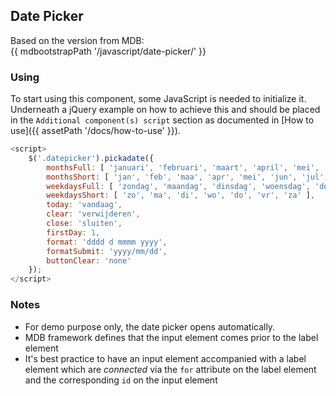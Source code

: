 ## Date Picker

Based on the version from MDB:<br>
{{ mdbootstrapPath '/javascript/date-picker/' }}

### Using

To start using this component, some JavaScript is needed to initialize it.<br>
Underneath a jQuery example on how to achieve this and should be placed in the `Additional component(s) script` section as documented in [How to use]({{ assetPath '/docs/how-to-use' }}).

```javascript
<script>
    $('.datepicker').pickadate({
        monthsFull: [ 'januari', 'februari', 'maart', 'april', 'mei', 'juni', 'juli', 'augustus', 'september', 'oktober', 'november', 'december' ],
        monthsShort: [ 'jan', 'feb', 'maa', 'apr', 'mei', 'jun', 'jul', 'aug', 'sep', 'okt', 'nov', 'dec' ],
        weekdaysFull: [ 'zondag', 'maandag', 'dinsdag', 'woensdag', 'donderdag', 'vrijdag', 'zaterdag' ],
        weekdaysShort: [ 'zo', 'ma', 'di', 'wo', 'do', 'vr', 'za' ],
        today: 'vandaag',
        clear: 'verwijderen',
        close: 'sluiten',
        firstDay: 1,
        format: 'dddd d mmmm yyyy',
        formatSubmit: 'yyyy/mm/dd',
        buttonClear: 'none'
    });
</script>
```

### Notes

* For demo purpose only, the date picker opens automatically.
* MDB framework defines that the input element comes prior to the label element
* It's best practice to have an input element accompanied with a label element which are *connected* via the `for` attribute on the label element and the corresponding `id` on the input element
